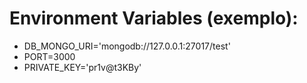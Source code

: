 # Environment Variables (exemplo): 
- DB_MONGO_URI='mongodb://127.0.0.1:27017/test'
- PORT=3000
- PRIVATE_KEY='pr1v@t3KBy'
